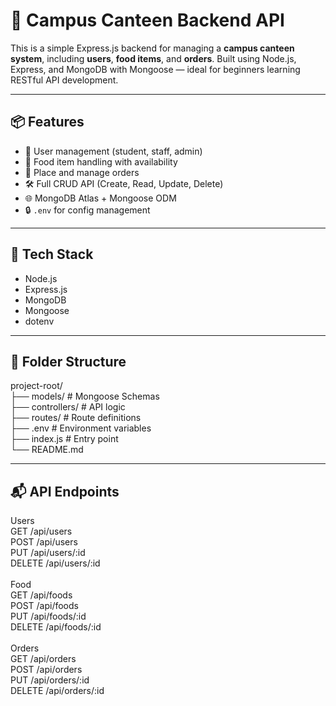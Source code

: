 # 🥪 Campus Canteen Backend API

This is a simple Express.js backend for managing a **campus canteen system**, including **users**, **food items**, and **orders**. Built using Node.js, Express, and MongoDB with Mongoose — ideal for beginners learning RESTful API development.

---

## 📦 Features

- 🔐 User management (student, staff, admin)
- 🍔 Food item handling with availability
- 🧾 Place and manage orders
- 🛠️ Full CRUD API (Create, Read, Update, Delete)
- 🌐 MongoDB Atlas + Mongoose ODM
- 🔒 `.env` for config management

---

## 🧱 Tech Stack

- Node.js
- Express.js
- MongoDB
- Mongoose
- dotenv

---

## 📁 Folder Structure

project-root/ <br>
├── models/   # Mongoose Schemas <br>
├── controllers/   # API logic <br>
├── routes/   # Route definitions <br>
├── .env   # Environment variables <br>
├── index.js   # Entry point <br>
└── README.md <br>


---

## 📬 API Endpoints

Users <br>
GET /api/users <br>
POST /api/users <br>
PUT /api/users/:id <br>
DELETE /api/users/:id <br>
<br>
Food <br>
GET /api/foods <br>
POST /api/foods <br>
PUT /api/foods/:id <br>
DELETE /api/foods/:id <br>
<br>
Orders <br>
GET /api/orders <br>
POST /api/orders <br>
PUT /api/orders/:id <br>
DELETE /api/orders/:id <br>



